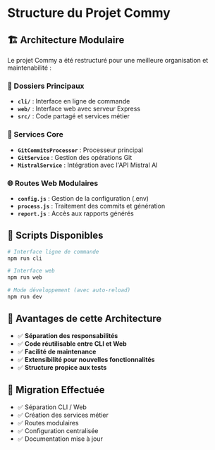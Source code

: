 # Structure du Projet Commy

## 🏗️ Architecture Modulaire

Le projet Commy a été restructuré pour une meilleure organisation et maintenabilité :

### 📂 Dossiers Principaux

- **`cli/`** : Interface en ligne de commande
- **`web/`** : Interface web avec serveur Express
- **`src/`** : Code partagé et services métier

### 🔧 Services Core

- **`GitCommitsProcessor`** : Processeur principal
- **`GitService`** : Gestion des opérations Git
- **`MistralService`** : Intégration avec l'API Mistral AI

### 🌐 Routes Web Modulaires

- **`config.js`** : Gestion de la configuration (.env)
- **`process.js`** : Traitement des commits et génération
- **`report.js`** : Accès aux rapports générés

## 🚀 Scripts Disponibles

```bash
# Interface ligne de commande
npm run cli

# Interface web
npm run web

# Mode développement (avec auto-reload)
npm run dev
```

## 🎯 Avantages de cette Architecture

- ✅ **Séparation des responsabilités**
- ✅ **Code réutilisable entre CLI et Web**
- ✅ **Facilité de maintenance**
- ✅ **Extensibilité pour nouvelles fonctionnalités**
- ✅ **Structure propice aux tests**

## 🔄 Migration Effectuée

- ✅ Séparation CLI / Web
- ✅ Création des services métier
- ✅ Routes modulaires
- ✅ Configuration centralisée
- ✅ Documentation mise à jour